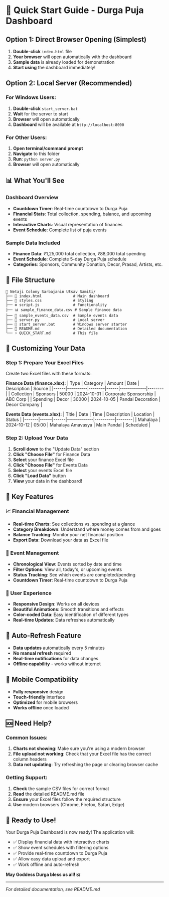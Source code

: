 # 🚀 Quick Start Guide - Durga Puja Dashboard

## Option 1: Direct Browser Opening (Simplest)
1. **Double-click** `index.html` file
2. **Your browser** will open automatically with the dashboard
3. **Sample data** is already loaded for demonstration
4. **Start using** the dashboard immediately!

## Option 2: Local Server (Recommended)
### For Windows Users:
1. **Double-click** `start_server.bat`
2. **Wait** for the server to start
3. **Browser** will open automatically
4. **Dashboard** will be available at `http://localhost:8000`

### For Other Users:
1. **Open terminal/command prompt**
2. **Navigate** to this folder
3. **Run**: `python server.py`
4. **Browser** will open automatically

## 📊 What You'll See

### Dashboard Overview
- **Countdown Timer**: Real-time countdown to Durga Puja
- **Financial Stats**: Total collection, spending, balance, and upcoming events
- **Interactive Charts**: Visual representation of finances
- **Event Schedule**: Complete list of puja events

### Sample Data Included
- **Finance Data**: ₹1,25,000 total collection, ₹88,000 total spending
- **Event Schedule**: Complete 5-day Durga Puja schedule
- **Categories**: Sponsors, Community Donation, Decor, Prasad, Artists, etc.

## 📁 File Structure
```
📂 Netaji Colony Sarbajanin Utsav Samiti/
├── 📄 index.html              # Main dashboard
├── 🎨 styles.css              # Styling
├── ⚙️ script.js               # Functionality
├── 📊 sample_finance_data.csv # Sample finance data
├── 📅 sample_events_data.csv  # Sample events data
├── 🐍 server.py               # Local server
├── 🚀 start_server.bat        # Windows server starter
├── 📖 README.md               # Detailed documentation
└── ⚡ QUICK_START.md          # This file
```

## 🔧 Customizing Your Data

### Step 1: Prepare Your Excel Files
Create two Excel files with these formats:

**Finance Data (finance.xlsx):**
| Type | Category | Amount | Date | Description | Source |
|------|----------|--------|------|-------------|--------|
| Collection | Sponsors | 50000 | 2024-10-01 | Corporate Sponsorship | ABC Corp |
| Spending | Decor | 30000 | 2024-10-05 | Pandal Decoration | Decor Company |

**Events Data (events.xlsx):**
| Title | Date | Time | Description | Location | Status |
|-------|------|------|-------------|----------|--------|
| Mahalaya | 2024-10-12 | 05:00 | Mahalaya Amavasya | Main Pandal | Scheduled |

### Step 2: Upload Your Data
1. **Scroll down** to the "Update Data" section
2. **Click "Choose File"** for Finance Data
3. **Select** your finance Excel file
4. **Click "Choose File"** for Events Data
5. **Select** your events Excel file
6. **Click "Load Data"** button
7. **View** your data in the dashboard!

## 🎯 Key Features

### 📈 Financial Management
- **Real-time Charts**: See collections vs. spending at a glance
- **Category Breakdown**: Understand where money comes from and goes
- **Balance Tracking**: Monitor your net financial position
- **Export Data**: Download your data as Excel file

### 📅 Event Management
- **Chronological View**: Events sorted by date and time
- **Filter Options**: View all, today's, or upcoming events
- **Status Tracking**: See which events are completed/pending
- **Countdown Timer**: Real-time countdown to Durga Puja

### 🎨 User Experience
- **Responsive Design**: Works on all devices
- **Beautiful Animations**: Smooth transitions and effects
- **Color-coded Data**: Easy identification of different types
- **Real-time Updates**: Data refreshes automatically

## 🔄 Auto-Refresh Feature
- **Data updates** automatically every 5 minutes
- **No manual refresh** required
- **Real-time notifications** for data changes
- **Offline capability** - works without internet

## 📱 Mobile Compatibility
- **Fully responsive** design
- **Touch-friendly** interface
- **Optimized** for mobile browsers
- **Works offline** once loaded

## 🆘 Need Help?

### Common Issues:
1. **Charts not showing**: Make sure you're using a modern browser
2. **File upload not working**: Check that your Excel file has the correct column headers
3. **Data not updating**: Try refreshing the page or clearing browser cache

### Getting Support:
1. **Check** the sample CSV files for correct format
2. **Read** the detailed README.md file
3. **Ensure** your Excel files follow the required structure
4. **Use** modern browsers (Chrome, Firefox, Safari, Edge)

## 🎉 Ready to Use!

Your Durga Puja Dashboard is now ready! The application will:
- ✅ Display financial data with interactive charts
- ✅ Show event schedules with filtering options
- ✅ Provide real-time countdown to Durga Puja
- ✅ Allow easy data upload and export
- ✅ Work offline and auto-refresh

**May Goddess Durga bless us all! 🕉️**

---

*For detailed documentation, see README.md* 